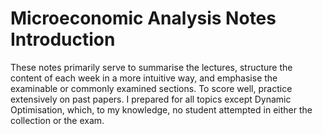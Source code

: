 # Microeconomic Analysis Notes Introduction
These notes primarily serve to summarise the lectures, structure the content of each week in a more intuitive way, and emphasise the examinable or commonly examined sections. To score well, practice extensively on past papers. I prepared for all topics except Dynamic Optimisation, which, to my knowledge, no student attempted in either the collection or the exam.